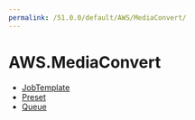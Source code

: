 ```yaml
---
permalink: /51.0.0/default/AWS/MediaConvert/
---
```


# AWS.MediaConvert



* [JobTemplate](JobTemplate.md)
* [Preset](Preset.md)
* [Queue](Queue.md)